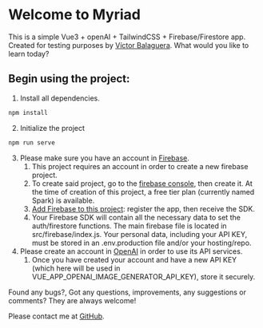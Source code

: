 # Welcome to Myriad

This is a simple Vue3 + openAI + TailwindCSS + Firebase/Firestore app.
Created for testing purposes by [Víctor Balaguera](https://github.com/VBalaguera).
What would you like to learn today?

## Begin using the project:

1. Install all dependencies.

```sh
npm install
```

2. Initialize the project

```sh
npm run serve
```

3. Please make sure you have an account in [Firebase](https://firebase.google.com/).
   1. This project requires an account in order to create a new firebase project.
   2. To create said project, go to the [firebase console](https://console.firebase.google.com/), then create it. At the time of creation of this project, a free tier plan (currently named Spark) is available.
   3. [Add Firebase to this project](https://firebase.google.com/docs/web/setup): register the app, then receive the SDK.
   4. Your Firebase SDK will contain all the necessary data to set the auth/firestore functions. The main firebase file is located in src/firebase/index.js. Your personal data, including your API KEY, must be stored in an .env.production file and/or your hosting/repo.
4. Please create an account in [OpenAI](https://openai.com/api/) in order to use its API services.
   1. Once you have created your account and have a new API KEY (which here will be used in VUE_APP_OPENAI_IMAGE_GENERATOR_API_KEY), store it securely.

Found any bugs?, Got any questions, improvements, any suggestions or comments? They are always welcome!

Please contact me at [GitHub](https://github.com/VBalaguera).
